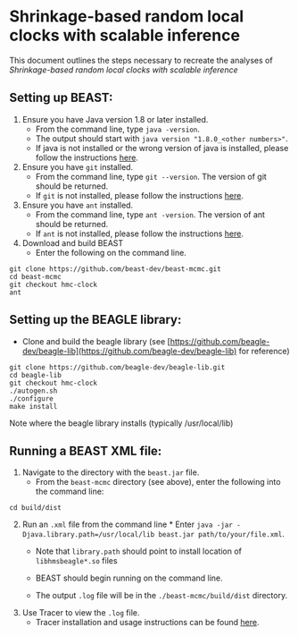 # Shrinkage-based random local clocks with scalable inference

This document outlines the steps necessary to recreate the analyses of *Shrinkage-based random local clocks with scalable inference*

## Setting up BEAST:
1. Ensure you have Java version 1.8 or later installed.
	* From the command line, type `java -version`.
	* The output should start with `java version "1.8.0_<other numbers>"`.
	* If java is not installed or the wrong version of java is installed, please follow the instructions [here](https://www.oracle.com/technetwork/java/javase/downloads/jdk8-downloads-2133151.html).
2. Ensure you have `git` installed.
	* From the command line, type `git --version`. The version of git should be returned.
	* If `git` is not installed, please follow the instructions [here](https://git-scm.com/book/en/v2/Getting-Started-Installing-Git).
3. Ensure you have `ant` installed.
	* From the command line, type `ant -version`. The version of ant should be returned.
	* If `ant` is not installed, please follow the instructions [here](https://ant.apache.org/manual/install.html).
4. Download and build BEAST
	* Enter the following on the command line. 
```
git clone https://github.com/beast-dev/beast-mcmc.git
cd beast-mcmc
git checkout hmc-clock
ant
```

## Setting up the BEAGLE library:
* Clone and build the beagle library (see [https://github.com/beagle-dev/beagle-lib](https://github.com/beagle-dev/beagle-lib) for reference)
```
git clone https://github.com/beagle-dev/beagle-lib.git
cd beagle-lib
git checkout hmc-clock
./autogen.sh
./configure
make install
```

Note where the beagle library installs (typically /usr/local/lib)

## Running a BEAST XML file:
1. Navigate to the directory with the `beast.jar` file.
	* From the `beast-mcmc` directory (see above), enter the following into the command line:
```
cd build/dist
```
2. Run an `.xml` file from the command line
		* Enter `java -jar -Djava.library.path=/usr/local/lib beast.jar path/to/your/file.xml`.
	* Note that `library.path` should point to install location of `libhmsbeagle*.so` files
	* BEAST should begin running on the command line.

	* The output `.log` file will be in the `./beast-mcmc/build/dist` directory.
3. Use Tracer to view the `.log` file.
	* Tracer installation and usage instructions can be found [here](http://beast.community/tracer).








